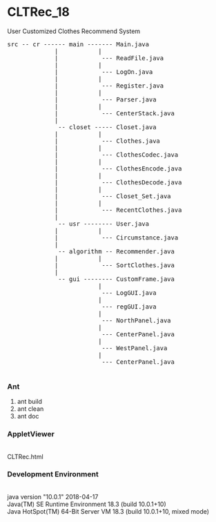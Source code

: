 # CLTRec_18
User Customized Clothes Recommend System

<pre>
src -- cr ------ main ------- Main.java
             |           |
             |            --- ReadFile.java
             |           |
             |            --- LogOn.java
             |           |
             |            --- Register.java
             |           |
             |            --- Parser.java
             |           |
             |            --- CenterStack.java
             |
              -- closet ----- Closet.java
             |           |
             |            --- Clothes.java
             |           |
             |            --- ClothesCodec.java
             |           |
             |            --- ClothesEncode.java
             |           |
             |            --- ClothesDecode.java
             |           |
             |            --- Closet_Set.java
             |           |
             |            --- RecentClothes.java
             |
              -- usr -------- User.java
             |           |
             |            --- Circumstance.java
             |
              -- algorithm -- Recommender.java
             |           |
             |            --- SortClothes.java
             |            
              -- gui -------- CustomFrame.java
                         |
                          --- LogGUI.java
                         |
                          --- regGUI.java
                         |
                          --- NorthPanel.java
                         |
                          --- CenterPanel.java
                         |
                          --- WestPanel.java
                         |
                          --- CenterPanel.java

</pre>

### Ant
   1. ant build
   2. ant clean
   3. ant doc

### AppletViewer
<br>CLTRec.html

### Development Environment
<br>java version "10.0.1" 2018-04-17
<br>Java(TM) SE Runtime Environment 18.3 (build 10.0.1+10)
<br>Java HotSpot(TM) 64-Bit Server VM 18.3 (build 10.0.1+10, mixed mode)
